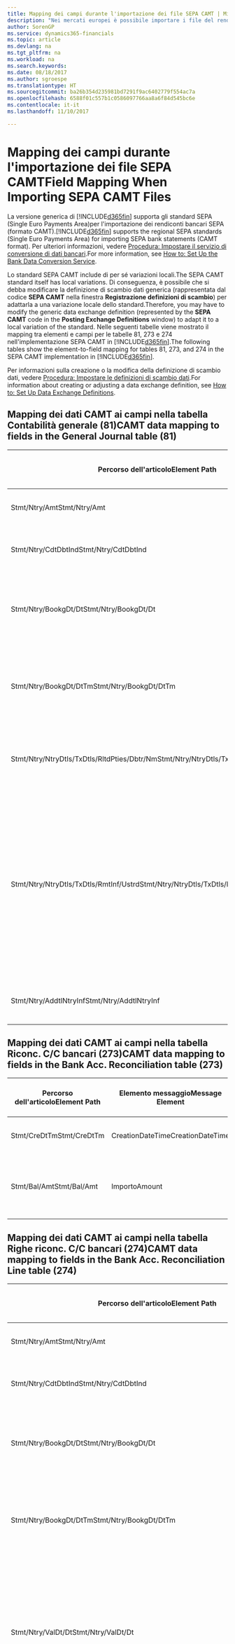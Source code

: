 ```yaml
---
title: Mapping dei campi durante l'importazione dei file SEPA CAMT | Microsoft Docs
description: "Nei mercati europei è possibile importare i file del rendiconto bancario negli standard SEPA (Single Euro Payments Area) locali."
author: SorenGP
ms.service: dynamics365-financials
ms.topic: article
ms.devlang: na
ms.tgt_pltfrm: na
ms.workload: na
ms.search.keywords: 
ms.date: 08/18/2017
ms.author: sgroespe
ms.translationtype: HT
ms.sourcegitcommit: ba26b354d235981bd7291f9ac6402779f554ac7a
ms.openlocfilehash: 6588f01c557b1c0586097766aa8a6f84d545bc6e
ms.contentlocale: it-it
ms.lasthandoff: 11/10/2017

---
```

# <a name="field-mapping-when-importing-sepa-camt-files"></a><span data-ttu-id="aafa7-103">Mapping dei campi durante l'importazione dei file SEPA CAMT</span><span class="sxs-lookup"><span data-stu-id="aafa7-103">Field Mapping When Importing SEPA CAMT Files</span></span>
<span data-ttu-id="aafa7-104">La versione generica di [!INCLUDE[d365fin](includes/d365fin_md.md)] supporta gli standard SEPA (Single Euro Payments Area)per l'importazione dei rendiconti bancari SEPA (formato CAMT).</span><span class="sxs-lookup"><span data-stu-id="aafa7-104">[!INCLUDE[d365fin](includes/d365fin_md.md)] supports the regional SEPA standards (Single Euro Payments Area) for importing SEPA bank statements (CAMT format).</span></span> <span data-ttu-id="aafa7-105">Per ulteriori informazioni, vedere [Procedura: Impostare il servizio di conversione di dati bancari](bank-how-setup-bank-data-conversion-service.md).</span><span class="sxs-lookup"><span data-stu-id="aafa7-105">For more information, see [How to: Set Up the Bank Data Conversion Service](bank-how-setup-bank-data-conversion-service.md).</span></span>  

 <span data-ttu-id="aafa7-106">Lo standard SEPA CAMT include di per sé variazioni locali.</span><span class="sxs-lookup"><span data-stu-id="aafa7-106">The SEPA CAMT standard itself has local variations.</span></span> <span data-ttu-id="aafa7-107">Di conseguenza, è possibile che si debba modificare la definizione di scambio dati generica (rappresentata dal codice **SEPA CAMT** nella finestra **Registrazione definizioni di scambio**) per adattarla a una variazione locale dello standard.</span><span class="sxs-lookup"><span data-stu-id="aafa7-107">Therefore, you may have to modify the generic data exchange definition (represented by the **SEPA CAMT** code in the **Posting Exchange Definitions** window) to adapt it to a local variation of the standard.</span></span> <span data-ttu-id="aafa7-108">Nelle seguenti tabelle viene mostrato il mapping tra elementi e campi per le tabelle 81, 273 e 274 nell'implementazione SEPA CAMT in [!INCLUDE[d365fin](includes/d365fin_md.md)].</span><span class="sxs-lookup"><span data-stu-id="aafa7-108">The following tables show the element-to-field mapping for tables 81, 273, and 274 in the SEPA CAMT implementation in [!INCLUDE[d365fin](includes/d365fin_md.md)].</span></span>  

 <span data-ttu-id="aafa7-109">Per informazioni sulla creazione o la modifica della definizione di scambio dati, vedere [Procedura: Impostare le definizioni di scambio dati](across-how-to-set-up-data-exchange-definitions.md).</span><span class="sxs-lookup"><span data-stu-id="aafa7-109">For information about creating or adjusting a data exchange definition, see [How to: Set Up Data Exchange Definitions](across-how-to-set-up-data-exchange-definitions.md).</span></span>  

## <a name="camt-data-mapping-to-fields-in-the-general-journal-table-81"></a><span data-ttu-id="aafa7-110">Mapping dei dati CAMT ai campi nella tabella Contabilità generale (81)</span><span class="sxs-lookup"><span data-stu-id="aafa7-110">CAMT data mapping to fields in the General Journal table (81)</span></span>  

|<span data-ttu-id="aafa7-111">Percorso dell'articolo</span><span class="sxs-lookup"><span data-stu-id="aafa7-111">Element Path</span></span>|<span data-ttu-id="aafa7-112">Elemento messaggio</span><span class="sxs-lookup"><span data-stu-id="aafa7-112">Message Element</span></span>|<span data-ttu-id="aafa7-113">Tipo di dati</span><span class="sxs-lookup"><span data-stu-id="aafa7-113">Data Type</span></span>|<span data-ttu-id="aafa7-114">Descrizione</span><span class="sxs-lookup"><span data-stu-id="aafa7-114">Description</span></span>|<span data-ttu-id="aafa7-115">Identificatore segno negativo</span><span class="sxs-lookup"><span data-stu-id="aafa7-115">Negative-Sign Identifier</span></span>|<span data-ttu-id="aafa7-116">Nr. campo</span><span class="sxs-lookup"><span data-stu-id="aafa7-116">Field No.</span></span>|<span data-ttu-id="aafa7-117">Nome campo</span><span class="sxs-lookup"><span data-stu-id="aafa7-117">Field Name</span></span>|  
|------------------|---------------------|---------------|-----------------|-------------------------------|---------------|----------------|  
|<span data-ttu-id="aafa7-118">Stmt/Ntry/Amt</span><span class="sxs-lookup"><span data-stu-id="aafa7-118">Stmt/Ntry/Amt</span></span>|<span data-ttu-id="aafa7-119">Importo</span><span class="sxs-lookup"><span data-stu-id="aafa7-119">Amount</span></span>|<span data-ttu-id="aafa7-120">Decimale</span><span class="sxs-lookup"><span data-stu-id="aafa7-120">Decimal</span></span>|<span data-ttu-id="aafa7-121">Specifica l'importo di denaro nel movimento cassa.</span><span class="sxs-lookup"><span data-stu-id="aafa7-121">The amount of money in the cash entry</span></span>||<span data-ttu-id="aafa7-122">13</span><span class="sxs-lookup"><span data-stu-id="aafa7-122">13</span></span>|<span data-ttu-id="aafa7-123">Importo</span><span class="sxs-lookup"><span data-stu-id="aafa7-123">Amount</span></span>|  
|<span data-ttu-id="aafa7-124">Stmt/Ntry/CdtDbtInd</span><span class="sxs-lookup"><span data-stu-id="aafa7-124">Stmt/Ntry/CdtDbtInd</span></span>|<span data-ttu-id="aafa7-125">CreditDebitIndicator</span><span class="sxs-lookup"><span data-stu-id="aafa7-125">CreditDebitIndicator</span></span>|<span data-ttu-id="aafa7-126">Testo</span><span class="sxs-lookup"><span data-stu-id="aafa7-126">Text</span></span>|<span data-ttu-id="aafa7-127">Indica se il movimento è un credito o un debito</span><span class="sxs-lookup"><span data-stu-id="aafa7-127">Indicates whether the entry is a credit or a debit entry</span></span>|<span data-ttu-id="aafa7-128">DBIT</span><span class="sxs-lookup"><span data-stu-id="aafa7-128">DBIT</span></span>|<span data-ttu-id="aafa7-129">13</span><span class="sxs-lookup"><span data-stu-id="aafa7-129">13</span></span>|<span data-ttu-id="aafa7-130">Importo</span><span class="sxs-lookup"><span data-stu-id="aafa7-130">Amount</span></span>|  
|<span data-ttu-id="aafa7-131">Stmt/Ntry/BookgDt/Dt</span><span class="sxs-lookup"><span data-stu-id="aafa7-131">Stmt/Ntry/BookgDt/Dt</span></span>|<span data-ttu-id="aafa7-132">Data</span><span class="sxs-lookup"><span data-stu-id="aafa7-132">Date</span></span>|<span data-ttu-id="aafa7-133">Data</span><span class="sxs-lookup"><span data-stu-id="aafa7-133">Date</span></span>|<span data-ttu-id="aafa7-134">Data in cui un movimento viene registrato in un conto nei registri di chi utilizza il conto</span><span class="sxs-lookup"><span data-stu-id="aafa7-134">The date when an entry is posted to an account on the account servicer's books</span></span>||<span data-ttu-id="aafa7-135">5</span><span class="sxs-lookup"><span data-stu-id="aafa7-135">5</span></span>|<span data-ttu-id="aafa7-136">Data di registrazione:</span><span class="sxs-lookup"><span data-stu-id="aafa7-136">Posting Date</span></span>|  
|<span data-ttu-id="aafa7-137">Stmt/Ntry/BookgDt/DtTm</span><span class="sxs-lookup"><span data-stu-id="aafa7-137">Stmt/Ntry/BookgDt/DtTm</span></span>|<span data-ttu-id="aafa7-138">DataOra</span><span class="sxs-lookup"><span data-stu-id="aafa7-138">DateTime</span></span>|<span data-ttu-id="aafa7-139">DataOra</span><span class="sxs-lookup"><span data-stu-id="aafa7-139">DateTime</span></span>|<span data-ttu-id="aafa7-140">Data e ora in cui un movimento viene registrato in un conto nei registri di chi utilizza il conto</span><span class="sxs-lookup"><span data-stu-id="aafa7-140">The date and time when an entry is posted to an account on the account servicer's books</span></span>||<span data-ttu-id="aafa7-141">5</span><span class="sxs-lookup"><span data-stu-id="aafa7-141">5</span></span>|<span data-ttu-id="aafa7-142">Data di registrazione:</span><span class="sxs-lookup"><span data-stu-id="aafa7-142">Posting Date</span></span>|  
|<span data-ttu-id="aafa7-143">Stmt/Ntry/NtryDtls/TxDtls/RltdPties/Dbtr/Nm</span><span class="sxs-lookup"><span data-stu-id="aafa7-143">Stmt/Ntry/NtryDtls/TxDtls/RltdPties/Dbtr/Nm</span></span>|<span data-ttu-id="aafa7-144">Nome</span><span class="sxs-lookup"><span data-stu-id="aafa7-144">Name</span></span>|<span data-ttu-id="aafa7-145">Testo</span><span class="sxs-lookup"><span data-stu-id="aafa7-145">Text</span></span>|<span data-ttu-id="aafa7-146">Nome della parte che deve una somma di denaro al creditore (finale)</span><span class="sxs-lookup"><span data-stu-id="aafa7-146">The name of the party that owes an amount of money to the (ultimate) creditor</span></span>||<span data-ttu-id="aafa7-147">1221</span><span class="sxs-lookup"><span data-stu-id="aafa7-147">1221</span></span>|<span data-ttu-id="aafa7-148">Informazioni sul pagante</span><span class="sxs-lookup"><span data-stu-id="aafa7-148">Payer Information</span></span>|  
|<span data-ttu-id="aafa7-149">Stmt/Ntry/NtryDtls/TxDtls/RmtInf/Ustrd</span><span class="sxs-lookup"><span data-stu-id="aafa7-149">Stmt/Ntry/NtryDtls/TxDtls/RmtInf/Ustrd</span></span>|<span data-ttu-id="aafa7-150">Non strutturato</span><span class="sxs-lookup"><span data-stu-id="aafa7-150">Unstructured</span></span>|<span data-ttu-id="aafa7-151">Testo</span><span class="sxs-lookup"><span data-stu-id="aafa7-151">Text</span></span>|<span data-ttu-id="aafa7-152">Informazioni fornite per consentire la corrispondenza o riconciliazione di un movimento con gli articoli oggetto del pagamento, come le fatture aziendali in un sistema conto clienti, in un form non strutturato</span><span class="sxs-lookup"><span data-stu-id="aafa7-152">Information supplied to enable the matching/reconciliation of an entry with the items that the payment is intended to settle, such as commercial invoices in an accounts-receivable system, in an unstructured form</span></span>||<span data-ttu-id="aafa7-153">8</span><span class="sxs-lookup"><span data-stu-id="aafa7-153">8</span></span>|<span data-ttu-id="aafa7-154">Descrizione</span><span class="sxs-lookup"><span data-stu-id="aafa7-154">Description</span></span>|  
|<span data-ttu-id="aafa7-155">Stmt/Ntry/AddtlNtryInf</span><span class="sxs-lookup"><span data-stu-id="aafa7-155">Stmt/Ntry/AddtlNtryInf</span></span>|<span data-ttu-id="aafa7-156">AdditionalEntryInformation</span><span class="sxs-lookup"><span data-stu-id="aafa7-156">AdditionalEntryInformation</span></span>|<span data-ttu-id="aafa7-157">Testo</span><span class="sxs-lookup"><span data-stu-id="aafa7-157">Text</span></span>|<span data-ttu-id="aafa7-158">Informazioni aggiuntive relative al movimento</span><span class="sxs-lookup"><span data-stu-id="aafa7-158">Additional information about the entry</span></span>||<span data-ttu-id="aafa7-159">1222</span><span class="sxs-lookup"><span data-stu-id="aafa7-159">1222</span></span>|<span data-ttu-id="aafa7-160">Informazioni sulla transazione</span><span class="sxs-lookup"><span data-stu-id="aafa7-160">Transaction Information</span></span>|  

## <a name="camt-data-mapping-to-fields-in-the-bank-acc-reconciliation-table-273"></a><span data-ttu-id="aafa7-161">Mapping dei dati CAMT ai campi nella tabella Riconc. C/C bancari (273)</span><span class="sxs-lookup"><span data-stu-id="aafa7-161">CAMT data mapping to fields in the Bank Acc. Reconciliation table (273)</span></span>  

|<span data-ttu-id="aafa7-162">Percorso dell'articolo</span><span class="sxs-lookup"><span data-stu-id="aafa7-162">Element Path</span></span>|<span data-ttu-id="aafa7-163">Elemento messaggio</span><span class="sxs-lookup"><span data-stu-id="aafa7-163">Message Element</span></span>|<span data-ttu-id="aafa7-164">Tipo di dati</span><span class="sxs-lookup"><span data-stu-id="aafa7-164">Data Type</span></span>|<span data-ttu-id="aafa7-165">Descrizione</span><span class="sxs-lookup"><span data-stu-id="aafa7-165">Description</span></span>|<span data-ttu-id="aafa7-166">Identificatore segno negativo</span><span class="sxs-lookup"><span data-stu-id="aafa7-166">Negative-Sign Identifier</span></span>|<span data-ttu-id="aafa7-167">Nr. campo</span><span class="sxs-lookup"><span data-stu-id="aafa7-167">Field No.</span></span>|<span data-ttu-id="aafa7-168">Nome campo</span><span class="sxs-lookup"><span data-stu-id="aafa7-168">Field Name</span></span>|  
|------------------|---------------------|---------------|-----------------|-------------------------------|---------------|----------------|  
|<span data-ttu-id="aafa7-169">Stmt/CreDtTm</span><span class="sxs-lookup"><span data-stu-id="aafa7-169">Stmt/CreDtTm</span></span>|<span data-ttu-id="aafa7-170">CreationDateTime</span><span class="sxs-lookup"><span data-stu-id="aafa7-170">CreationDateTime</span></span>|<span data-ttu-id="aafa7-171">Data</span><span class="sxs-lookup"><span data-stu-id="aafa7-171">Date</span></span>|<span data-ttu-id="aafa7-172">Data e ora di creazione del messaggio</span><span class="sxs-lookup"><span data-stu-id="aafa7-172">The date and time when the message was created</span></span>||<span data-ttu-id="aafa7-173">3</span><span class="sxs-lookup"><span data-stu-id="aafa7-173">3</span></span>|<span data-ttu-id="aafa7-174">Data estratto conto</span><span class="sxs-lookup"><span data-stu-id="aafa7-174">Statement Date</span></span>|  
|<span data-ttu-id="aafa7-175">Stmt/Bal/Amt</span><span class="sxs-lookup"><span data-stu-id="aafa7-175">Stmt/Bal/Amt</span></span>|<span data-ttu-id="aafa7-176">Importo</span><span class="sxs-lookup"><span data-stu-id="aafa7-176">Amount</span></span>|<span data-ttu-id="aafa7-177">Decimale</span><span class="sxs-lookup"><span data-stu-id="aafa7-177">Decimal</span></span>|<span data-ttu-id="aafa7-178">Importo risultante dagli importi al netto per tutti i movimenti dare e avere</span><span class="sxs-lookup"><span data-stu-id="aafa7-178">The amount resulting from the netted amounts for all debit and credit entries</span></span>||<span data-ttu-id="aafa7-179">4</span><span class="sxs-lookup"><span data-stu-id="aafa7-179">4</span></span>|<span data-ttu-id="aafa7-180">Saldo finale estratto conto</span><span class="sxs-lookup"><span data-stu-id="aafa7-180">Statement Ending Balance</span></span>|  

## <a name="camt-data-mapping-to-fields-in-the-bank-acc-reconciliation-line-table-274"></a><span data-ttu-id="aafa7-181">Mapping dei dati CAMT ai campi nella tabella Righe riconc. C/C bancari (274)</span><span class="sxs-lookup"><span data-stu-id="aafa7-181">CAMT data mapping to fields in the Bank Acc. Reconciliation Line table (274)</span></span>  

|<span data-ttu-id="aafa7-182">Percorso dell'articolo</span><span class="sxs-lookup"><span data-stu-id="aafa7-182">Element Path</span></span>|<span data-ttu-id="aafa7-183">Elemento messaggio</span><span class="sxs-lookup"><span data-stu-id="aafa7-183">Message Element</span></span>|<span data-ttu-id="aafa7-184">Tipo di dati</span><span class="sxs-lookup"><span data-stu-id="aafa7-184">Data Type</span></span>|<span data-ttu-id="aafa7-185">Descrizione</span><span class="sxs-lookup"><span data-stu-id="aafa7-185">Description</span></span>|<span data-ttu-id="aafa7-186">Identificatore segno negativo</span><span class="sxs-lookup"><span data-stu-id="aafa7-186">Negative-Sign Identifier</span></span>|<span data-ttu-id="aafa7-187">Nr. campo</span><span class="sxs-lookup"><span data-stu-id="aafa7-187">Field No.</span></span>|<span data-ttu-id="aafa7-188">Nome campo</span><span class="sxs-lookup"><span data-stu-id="aafa7-188">Field Name</span></span>|  
|------------------|---------------------|---------------|-----------------|-------------------------------|---------------|----------------|  
|<span data-ttu-id="aafa7-189">Stmt/Ntry/Amt</span><span class="sxs-lookup"><span data-stu-id="aafa7-189">Stmt/Ntry/Amt</span></span>|<span data-ttu-id="aafa7-190">Importo</span><span class="sxs-lookup"><span data-stu-id="aafa7-190">Amount</span></span>|<span data-ttu-id="aafa7-191">Decimale</span><span class="sxs-lookup"><span data-stu-id="aafa7-191">Decimal</span></span>|<span data-ttu-id="aafa7-192">Specifica l'importo di denaro nel movimento cassa.</span><span class="sxs-lookup"><span data-stu-id="aafa7-192">The amount of money in the cash entry</span></span>||<span data-ttu-id="aafa7-193">7</span><span class="sxs-lookup"><span data-stu-id="aafa7-193">7</span></span>|<span data-ttu-id="aafa7-194">Importo estratto conto</span><span class="sxs-lookup"><span data-stu-id="aafa7-194">Statement Amount</span></span>|  
|<span data-ttu-id="aafa7-195">Stmt/Ntry/CdtDbtInd</span><span class="sxs-lookup"><span data-stu-id="aafa7-195">Stmt/Ntry/CdtDbtInd</span></span>|<span data-ttu-id="aafa7-196">CreditDebitIndicator</span><span class="sxs-lookup"><span data-stu-id="aafa7-196">CreditDebitIndicator</span></span>|<span data-ttu-id="aafa7-197">Testo</span><span class="sxs-lookup"><span data-stu-id="aafa7-197">Text</span></span>|<span data-ttu-id="aafa7-198">Indica se il movimento è un credito o un debito</span><span class="sxs-lookup"><span data-stu-id="aafa7-198">Indicates whether the entry is a credit or a debit entry</span></span>|<span data-ttu-id="aafa7-199">DBIT</span><span class="sxs-lookup"><span data-stu-id="aafa7-199">DBIT</span></span>|<span data-ttu-id="aafa7-200">7</span><span class="sxs-lookup"><span data-stu-id="aafa7-200">7</span></span>|<span data-ttu-id="aafa7-201">Importo estratto conto</span><span class="sxs-lookup"><span data-stu-id="aafa7-201">Statement Amount</span></span>|  
|<span data-ttu-id="aafa7-202">Stmt/Ntry/BookgDt/Dt</span><span class="sxs-lookup"><span data-stu-id="aafa7-202">Stmt/Ntry/BookgDt/Dt</span></span>|<span data-ttu-id="aafa7-203">Data</span><span class="sxs-lookup"><span data-stu-id="aafa7-203">Date</span></span>|<span data-ttu-id="aafa7-204">Data</span><span class="sxs-lookup"><span data-stu-id="aafa7-204">Date</span></span>|<span data-ttu-id="aafa7-205">Data in cui un movimento viene registrato in un conto nei registri di chi utilizza il conto</span><span class="sxs-lookup"><span data-stu-id="aafa7-205">The date when an entry is posted to an account on the account servicer's books</span></span>||<span data-ttu-id="aafa7-206">5</span><span class="sxs-lookup"><span data-stu-id="aafa7-206">5</span></span>|<span data-ttu-id="aafa7-207">Data transazione</span><span class="sxs-lookup"><span data-stu-id="aafa7-207">Transaction Date</span></span>|  
|<span data-ttu-id="aafa7-208">Stmt/Ntry/BookgDt/DtTm</span><span class="sxs-lookup"><span data-stu-id="aafa7-208">Stmt/Ntry/BookgDt/DtTm</span></span>|<span data-ttu-id="aafa7-209">DataOra</span><span class="sxs-lookup"><span data-stu-id="aafa7-209">DateTime</span></span>|<span data-ttu-id="aafa7-210">DataOra</span><span class="sxs-lookup"><span data-stu-id="aafa7-210">DateTime</span></span>|<span data-ttu-id="aafa7-211">Data e ora in cui un movimento viene registrato in un conto nei registri di chi utilizza il conto</span><span class="sxs-lookup"><span data-stu-id="aafa7-211">The date and time when an entry is posted to an account on the account servicer's books</span></span>||<span data-ttu-id="aafa7-212">5</span><span class="sxs-lookup"><span data-stu-id="aafa7-212">5</span></span>|<span data-ttu-id="aafa7-213">Data transazione</span><span class="sxs-lookup"><span data-stu-id="aafa7-213">Transaction Date</span></span>|  
|<span data-ttu-id="aafa7-214">Stmt/Ntry/ValDt/Dt</span><span class="sxs-lookup"><span data-stu-id="aafa7-214">Stmt/Ntry/ValDt/Dt</span></span>|<span data-ttu-id="aafa7-215">Data</span><span class="sxs-lookup"><span data-stu-id="aafa7-215">Date</span></span>|<span data-ttu-id="aafa7-216">Data</span><span class="sxs-lookup"><span data-stu-id="aafa7-216">Date</span></span>|<span data-ttu-id="aafa7-217">Data in cui i cespiti diventano disponibili al proprietario del conto nel caso di un movimento in avere o cessano di essere disponibili nel caso di un movimento in dare</span><span class="sxs-lookup"><span data-stu-id="aafa7-217">The date when assets become available to the account owner in case of a credit entry, or cease to be available to the account owner in case of a debit entry</span></span>||<span data-ttu-id="aafa7-218">12</span><span class="sxs-lookup"><span data-stu-id="aafa7-218">12</span></span>|<span data-ttu-id="aafa7-219">Data valuta</span><span class="sxs-lookup"><span data-stu-id="aafa7-219">Value Date</span></span>|  
|<span data-ttu-id="aafa7-220">Stmt/Ntry/ValDt/DtTm</span><span class="sxs-lookup"><span data-stu-id="aafa7-220">Stmt/Ntry/ValDt/DtTm</span></span>|<span data-ttu-id="aafa7-221">DataOra</span><span class="sxs-lookup"><span data-stu-id="aafa7-221">DateTime</span></span>|<span data-ttu-id="aafa7-222">DataOra</span><span class="sxs-lookup"><span data-stu-id="aafa7-222">DateTime</span></span>|<span data-ttu-id="aafa7-223">Data e ora in cui i cespiti diventano disponibili al proprietario del conto nel caso di un movimento in avere o cessano di essere disponibili nel caso di un movimento in dare</span><span class="sxs-lookup"><span data-stu-id="aafa7-223">The date and time when assets become available to the account owner in case of a credit entry, or cease to be available to the account owner in case of a debit entry</span></span>||<span data-ttu-id="aafa7-224">12</span><span class="sxs-lookup"><span data-stu-id="aafa7-224">12</span></span>|<span data-ttu-id="aafa7-225">Data valuta</span><span class="sxs-lookup"><span data-stu-id="aafa7-225">Value Date</span></span>|  
|<span data-ttu-id="aafa7-226">Stmt/Ntry/NtryDtls/TxDtls/RltdPties/Dbtr/Nm</span><span class="sxs-lookup"><span data-stu-id="aafa7-226">Stmt/Ntry/NtryDtls/TxDtls/RltdPties/Dbtr/Nm</span></span>|<span data-ttu-id="aafa7-227">Nome</span><span class="sxs-lookup"><span data-stu-id="aafa7-227">Name</span></span>|<span data-ttu-id="aafa7-228">Testo</span><span class="sxs-lookup"><span data-stu-id="aafa7-228">Text</span></span>|<span data-ttu-id="aafa7-229">Nome della parte che deve una somma di denaro al creditore (finale)</span><span class="sxs-lookup"><span data-stu-id="aafa7-229">The name of the party that owes an amount of money to the (ultimate) creditor</span></span>||<span data-ttu-id="aafa7-230">15</span><span class="sxs-lookup"><span data-stu-id="aafa7-230">15</span></span>|<span data-ttu-id="aafa7-231">Informazioni sul pagante</span><span class="sxs-lookup"><span data-stu-id="aafa7-231">Payer Information</span></span>|  
|<span data-ttu-id="aafa7-232">Stmt/Ntry/NtryDtls/TxDtls/RmtInf/Ustrd</span><span class="sxs-lookup"><span data-stu-id="aafa7-232">Stmt/Ntry/NtryDtls/TxDtls/RmtInf/Ustrd</span></span>|<span data-ttu-id="aafa7-233">Non strutturato</span><span class="sxs-lookup"><span data-stu-id="aafa7-233">Unstructured</span></span>|<span data-ttu-id="aafa7-234">Testo</span><span class="sxs-lookup"><span data-stu-id="aafa7-234">Text</span></span>|<span data-ttu-id="aafa7-235">Informazioni fornite per consentire la corrispondenza o riconciliazione di un movimento con gli articoli oggetto del pagamento, come le fatture aziendali in un sistema conto clienti, in un form non strutturato</span><span class="sxs-lookup"><span data-stu-id="aafa7-235">Information supplied to enable the matching/reconciliation of an entry with the items that the payment is intended to settle, such as commercial invoices in an accounts-receivable system, in an unstructured form</span></span>||<span data-ttu-id="aafa7-236">6</span><span class="sxs-lookup"><span data-stu-id="aafa7-236">6</span></span>|<span data-ttu-id="aafa7-237">Descrizione</span><span class="sxs-lookup"><span data-stu-id="aafa7-237">Description</span></span>|  
|<span data-ttu-id="aafa7-238">Stmt/Ntry/AddtlNtryInf</span><span class="sxs-lookup"><span data-stu-id="aafa7-238">Stmt/Ntry/AddtlNtryInf</span></span>|<span data-ttu-id="aafa7-239">AdditionalEntryInformation</span><span class="sxs-lookup"><span data-stu-id="aafa7-239">AdditionalEntryInformation</span></span>|<span data-ttu-id="aafa7-240">Testo</span><span class="sxs-lookup"><span data-stu-id="aafa7-240">Text</span></span>|<span data-ttu-id="aafa7-241">Informazioni aggiuntive relative al movimento</span><span class="sxs-lookup"><span data-stu-id="aafa7-241">Additional information about the entry</span></span>||<span data-ttu-id="aafa7-242">16</span><span class="sxs-lookup"><span data-stu-id="aafa7-242">16</span></span>|<span data-ttu-id="aafa7-243">Informazioni sulla transazione</span><span class="sxs-lookup"><span data-stu-id="aafa7-243">Transaction Information</span></span>|  

 <span data-ttu-id="aafa7-244">Gli elementi nel nodo **Ntry** importati in [!INCLUDE[d365fin](includes/d365fin_md.md)], ma di cui non è stato eseguito il mapping ad alcun campo, vengono memorizzati nella tabella **Registrazione definizione colonna scambio dati**.</span><span class="sxs-lookup"><span data-stu-id="aafa7-244">Elements in the **Ntry** node that are imported into [!INCLUDE[d365fin](includes/d365fin_md.md)] but not mapped to any fields are stored in the **Posting Exch. Column Def** table.</span></span> <span data-ttu-id="aafa7-245">Gli utenti possono vedere gli elementi nelle finestre **Registrazione riconciliazione pagamenti**, **Collegamento pagamenti** e **Riconciliazioni C/C bancari** scegliendo l'azione **Dettagli riga rendiconto bancario**.</span><span class="sxs-lookup"><span data-stu-id="aafa7-245">Users can view these elements from the **Payment Reconciliation Journal**, **Payment Application**, and **Bank Acc. Reconciliation** windows by choosing the **Bank Statement Line Details** action.</span></span> <span data-ttu-id="aafa7-246">Per ulteriori informazioni, vedere [Procedura: Riconciliare i pagamenti utilizzando il collegamento automatico](receivables-how-reconcile-payments-auto-application.md).</span><span class="sxs-lookup"><span data-stu-id="aafa7-246">For more information, see [How to: Reconcile Payments Using Automatic Application](receivables-how-reconcile-payments-auto-application.md).</span></span>  
## <a name="see-also"></a><span data-ttu-id="aafa7-247">Vedi anche</span><span class="sxs-lookup"><span data-stu-id="aafa7-247">See Also</span></span>  
[<span data-ttu-id="aafa7-248">Impostazione dello scambio di dati</span><span class="sxs-lookup"><span data-stu-id="aafa7-248">Setting Up Data Exchange</span></span>](across-set-up-data-exchange.md)  
[<span data-ttu-id="aafa7-249">Scambio di dati in modalità elettronica</span><span class="sxs-lookup"><span data-stu-id="aafa7-249">Exchanging Data Electronically</span></span>](across-data-exchange.md)  
<span data-ttu-id="aafa7-250">[Procedura: Impostare il servizio di conversione di dati bancari](bank-how-setup-bank-data-conversion-service.md) </span><span class="sxs-lookup"><span data-stu-id="aafa7-250">[How to: Set Up the Bank Data Conversion Service](bank-how-setup-bank-data-conversion-service.md) </span></span>  
[<span data-ttu-id="aafa7-251">Procedura: Utilizzare gli schemi XML per preparare le definizioni di scambio dati</span><span class="sxs-lookup"><span data-stu-id="aafa7-251">How to: Use XML Schemas to Prepare Data Exchange Definitions</span></span>](across-how-to-use-xml-schemas-to-prepare-data-exchange-definitions.md)  
[<span data-ttu-id="aafa7-252">Procedura: Riconciliare i pagamenti utilizzando il collegamento automatico</span><span class="sxs-lookup"><span data-stu-id="aafa7-252">How to: Reconcile Payments Using Automatic Application</span></span>](receivables-how-reconcile-payments-auto-application.md)  

